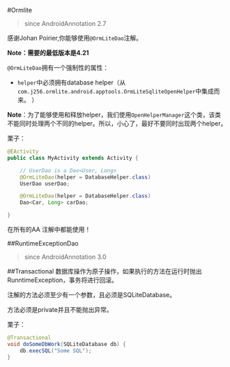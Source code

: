 #Ormlite
>since AndroidAnnotation 2.7

感谢Johan Poirier,你能够使用`@OrmLiteDao`注解。

**Note：需要的最低版本是4.21**

`@OrmLiteDao`拥有一个强制性的属性：
 - `helper`中必须拥有database helper（从`com.j256.ormlite.android.apptools.OrmLiteSqliteOpenHelper`中集成而来。
）

**Note**：为了能够使用和释放helper，我们使用`OpenHelperManager`这个类，该类不能同时处理两个不同的helper。所以，小心了，最好不要同时出现两个helper。

栗子：

```java
@EActivity
public class MyActivity extends Activity {

    // UserDao is a Dao<User, Long>
    @OrmLiteDao(helper = DatabaseHelper.class)
    UserDao userDao;

    @OrmLiteDao(helper = DatabaseHelper.class)
    Dao<Car, Long> carDao;

}
```

在所有的AA 注解中都能使用！

##RuntimeExceptionDao
>since AndroidAnnotation 3.0


##Transactional
数据库操作为原子操作，如果执行的方法在运行时抛出RunntimeException，事务将进行回滚。

注解的方法必须至少有一个参数，且必须是SQLiteDatabase。

方法必须是private并且不能抛出异常。

栗子：

```java
@Transactional
void doSomeDbWork(SQLiteDatabase db) {
    db.execSQL("Some SQL");
}
```


